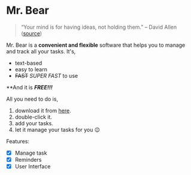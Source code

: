 # Mr. Bear
> “Your mind is for having ideas, not holding them.”  – David Allen ([source](https://dansilvestre.com/productivity-quotes))

Mr. Bear is a **convenient and flexible** software that helps you to manage and track all your tasks. It's,
+ text-based
+ easy to learn
+ ~~FAST~~ *SUPER FAST* to use

**And it is ***FREE!!!***

All you need to do is,
1. download it from [here](https://github.com/Yufannnn/ip/releases). 
2. double-click it. 
3. add your tasks. 
4. let it manage your tasks for you 😉

Features:

- [x] Manage task
- [X] Reminders
- [X] User Interface
